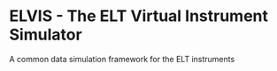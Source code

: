 # ELVIS - The ELT Virtual Instrument Simulator
A common data simulation framework for the ELT instruments
